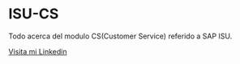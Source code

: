 # ISU-CS
Todo acerca del modulo CS(Customer Service) referido a SAP ISU.

[Visita mi Linkedin](https://www.linkedin.com/in/soledadmichia/)
